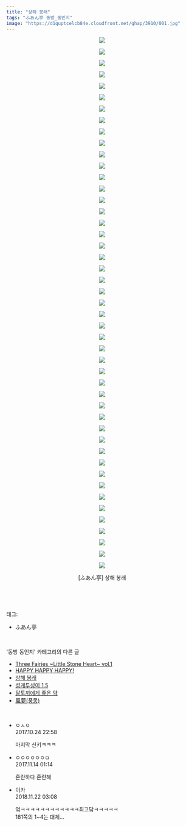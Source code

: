 ```yaml
---
title: "상해 봉래"
tags: "ふあん亭 동방_동인지"
image: "https://d1quptcelcb84e.cloudfront.net/ghap/3910/001.jpg"
---
```

<div class="article">
<p style="text-align: center; clear: none; float: none;"><img src="{{ site.imgserver8 }}/ghap/3910/001.jpg"/></p>
<p style="text-align: center; clear: none; float: none;"><img src="{{ site.imgserver8 }}/ghap/3910/002.jpg"/></p>
<p style="text-align: center; clear: none; float: none;"><img src="{{ site.imgserver8 }}/ghap/3910/003.jpg"/></p>
<p style="text-align: center; clear: none; float: none;"><img src="{{ site.imgserver8 }}/ghap/3910/004.jpg"/></p>
<p style="text-align: center; clear: none; float: none;"><img src="{{ site.imgserver8 }}/ghap/3910/005.jpg"/></p>
<p style="text-align: center; clear: none; float: none;"><img src="{{ site.imgserver8 }}/ghap/3910/006.jpg"/></p>
<p style="text-align: center; clear: none; float: none;"><img src="{{ site.imgserver8 }}/ghap/3910/007.jpg"/></p>
<p style="text-align: center; clear: none; float: none;"><img src="{{ site.imgserver8 }}/ghap/3910/008.jpg"/></p>
<p style="text-align: center; clear: none; float: none;"><img src="{{ site.imgserver8 }}/ghap/3910/009.jpg"/></p>
<p style="text-align: center; clear: none; float: none;"><img src="{{ site.imgserver8 }}/ghap/3910/010.jpg"/></p>
<p style="text-align: center; clear: none; float: none;"><img src="{{ site.imgserver8 }}/ghap/3910/011.jpg"/></p>
<p style="text-align: center; clear: none; float: none;"><img src="{{ site.imgserver8 }}/ghap/3910/012.jpg"/></p>
<p style="text-align: center; clear: none; float: none;"><img src="{{ site.imgserver8 }}/ghap/3910/013.jpg"/></p>
<p style="text-align: center; clear: none; float: none;"><img src="{{ site.imgserver8 }}/ghap/3910/014.jpg"/></p>
<p style="text-align: center; clear: none; float: none;"><img src="{{ site.imgserver8 }}/ghap/3910/015.jpg"/></p>
<p style="text-align: center; clear: none; float: none;"><img src="{{ site.imgserver8 }}/ghap/3910/016.jpg"/></p>
<p style="text-align: center; clear: none; float: none;"><img src="{{ site.imgserver8 }}/ghap/3910/017.jpg"/></p>
<p style="text-align: center; clear: none; float: none;"><img src="{{ site.imgserver8 }}/ghap/3910/018.jpg"/></p>
<p style="text-align: center; clear: none; float: none;"><img src="{{ site.imgserver8 }}/ghap/3910/019.jpg"/></p>
<p style="text-align: center; clear: none; float: none;"><img src="{{ site.imgserver8 }}/ghap/3910/020.jpg"/></p>
<p style="text-align: center; clear: none; float: none;"><img src="{{ site.imgserver8 }}/ghap/3910/021.jpg"/></p>
<p style="text-align: center; clear: none; float: none;"><img src="{{ site.imgserver8 }}/ghap/3910/022.jpg"/></p>
<p style="text-align: center; clear: none; float: none;"><img src="{{ site.imgserver8 }}/ghap/3910/023.jpg"/></p>
<p style="text-align: center; clear: none; float: none;"><img src="{{ site.imgserver8 }}/ghap/3910/024.jpg"/></p>
<p style="text-align: center; clear: none; float: none;"><img src="{{ site.imgserver8 }}/ghap/3910/025.jpg"/></p>
<p style="text-align: center; clear: none; float: none;"><img src="{{ site.imgserver8 }}/ghap/3910/026.jpg"/></p>
<p style="text-align: center; clear: none; float: none;"><img src="{{ site.imgserver8 }}/ghap/3910/027.jpg"/></p>
<p style="text-align: center; clear: none; float: none;"><img src="{{ site.imgserver8 }}/ghap/3910/028.jpg"/></p>
<p style="text-align: center; clear: none; float: none;"><img src="{{ site.imgserver8 }}/ghap/3910/029.jpg"/></p>
<p style="text-align: center; clear: none; float: none;"><img src="{{ site.imgserver8 }}/ghap/3910/030.jpg"/></p>
<p style="text-align: center; clear: none; float: none;"><img src="{{ site.imgserver8 }}/ghap/3910/031.jpg"/></p>
<p style="text-align: center; clear: none; float: none;"><img src="{{ site.imgserver8 }}/ghap/3910/032.jpg"/></p>
<p style="text-align: center; clear: none; float: none;"><img src="{{ site.imgserver8 }}/ghap/3910/033.jpg"/></p>
<p style="text-align: center; clear: none; float: none;"><img src="{{ site.imgserver8 }}/ghap/3910/034.jpg"/></p>
<p style="text-align: center; clear: none; float: none;"><img src="{{ site.imgserver8 }}/ghap/3910/035.jpg"/></p>
<p style="text-align: center; clear: none; float: none;"><img src="{{ site.imgserver8 }}/ghap/3910/036.jpg"/></p>
<p style="text-align: center; clear: none; float: none;"><img src="{{ site.imgserver8 }}/ghap/3910/037.jpg"/></p>
<p style="text-align: center; clear: none; float: none;"><img src="{{ site.imgserver8 }}/ghap/3910/038.jpg"/></p>
<p style="text-align: center; clear: none; float: none;"><img src="{{ site.imgserver8 }}/ghap/3910/039.jpg"/></p>
<p style="text-align: center; clear: none; float: none;"><img src="{{ site.imgserver8 }}/ghap/3910/040.jpg"/></p>
<p style="text-align: center; clear: none; float: none;"><img src="{{ site.imgserver8 }}/ghap/3910/041.jpg"/></p>
<p style="text-align: center; clear: none; float: none;"><img src="{{ site.imgserver8 }}/ghap/3910/042.jpg"/></p>
<p style="text-align: center; clear: none; float: none;"><img src="{{ site.imgserver8 }}/ghap/3910/043.jpg"/></p>
<p style="text-align: center; clear: none; float: none;"><img src="{{ site.imgserver8 }}/ghap/3910/044.jpg"/></p>
<p style="text-align: center; clear: none; float: none;"><img src="{{ site.imgserver8 }}/ghap/3910/045.jpg"/></p>
<p style="text-align: center; clear: none; float: none;"><img src="{{ site.imgserver8 }}/ghap/3910/046.jpg"/></p>
<p style="text-align: center; clear: none; float: none;"><img src="{{ site.imgserver8 }}/ghap/3910/047.jpg"/></p>
<p style="text-align: center; clear: none; float: none;">[ふあん亭] 상해 봉래</p>
<p><br/></p>
</div><br/>
<div class="tagTrail">
<p>태그: </p>
<ul>
<li>ふあん亭</li>
</ul>
</div><br/>
<div class="another">
<p>'동방 동인지' 카테고리의 다른 글</p>
<ul>
<li><a href="/ghap_3912">Three Fairies ~Little Stone Heart~ vol.1</a></li>
<li><a href="/ghap_3911">HAPPY HAPPY HAPPY!</a></li>
<li><a href="/ghap_3910">상해 봉래</a></li>
<li><a href="/ghap_3908">성게투성이 1.5</a></li>
<li><a href="/ghap_3907">달토끼에게 좋은 약</a></li>
<li><a href="/ghap_3906">風夢(풍몽)</a></li>
</ul>
</div><br/>
<div class="cb_module cb_fluid">
<div class="cb_wrt cb_profile">
<div class="comment">
<ul>
<li class="cb_thumb_off" id="comment15113661">
<div class="cb_comment_area">
<div class="cb_info_area">
<div class="cb_section">
<span class="cb_nick_name">ㅇㅅㅇ</span>
</div>
<div class="cb_section">
<span class="cb_date">2017.10.24 22:58 </span>
</div>
</div>
<div class="cb_dsc_comment">
<p class="cb_dsc">
											마지막 신키ㅋㅋㅋ
										</p>
</div>
</div></li>
<li class="cb_thumb_off" id="comment15128847">
<div class="cb_comment_area">
<div class="cb_info_area">
<div class="cb_section">
<span class="cb_nick_name">ㅇㅇㅇㅇㅇㅇㅁ</span>
</div>
<div class="cb_section">
<span class="cb_date">2017.11.14 01:14 </span>
</div>
</div>
<div class="cb_dsc_comment">
<p class="cb_dsc">
											혼란하다 혼란해
										</p>
</div>
</div></li>
<li class="cb_thumb_off" id="comment15376493">
<div class="cb_comment_area">
<div class="cb_info_area">
<div class="cb_section">
<span class="cb_nick_name">이카</span>
</div>
<div class="cb_section">
<span class="cb_date">2018.11.22 03:08 </span>
</div>
</div>
<div class="cb_dsc_comment">
<p class="cb_dsc">
											엌ㅋㅋㅋㅋㅋㅋㅋㅋㅋㅋㅋㅋ최고닼ㅋㅋㅋㅋㅋ<br/>
181쪽의 1~4는 대체...
										</p>
</div>
</div></li>
</ul>
</div>
</div><!-- commentList close -->
</div><br/>
